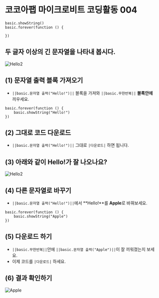 # 코코아팹 마이크로비트 코딩활동 004

```ghost
basic.showString()
basic.forever(function () {
	
})
```

## 두 글자 이상의 긴 문자열을 나타내 봅시다.
![Hello2](https://github.com/kocoasolution/mytutorial/assets/170903760/119c286f-3397-48b3-84ee-7e76227b72ae)


## (1) 문자열 출력 블록 가져오기
* ``||basic.문자열 출력("Hello!")||`` 블록을 가져와 ``||basic.무한반복||`` **블록안에** 끼우세요.

```blocks
basic.forever(function () {
    basic.showString("Hello!")
})
```

## (2) 그대로 코드 다운로드
* ``||basic.문자열 출력("Hello!")||`` 그대로 ``|다운로드|`` 하면 됩니다.

## (3) 아래와 같이 Hello!가 잘 나오나요?
![Hello2](https://github.com/kocoasolution/mytutorial/assets/170903760/119c286f-3397-48b3-84ee-7e76227b72ae)

## (4) 다른 문자열로 바꾸기
* ``||basic.문자열 출력("Hello!")||``에서 **Hello!**를 **Apple**로 바꿔보세요.

```blocks
basic.forever(function () {
    basic.showString("Apple")
})
```

## (5) 다운로드 하기
* ``||basic.무한반복||``안에  ``||basic.문자열 출력("Apple")||``이 잘 끼워졌는지 보세요.
* 이제 코드를 ``|다운로드|`` 하세요.

## (6) 결과 확인하기
![Apple](https://github.com/kocoasolution/mytutorial/assets/170903760/7876b3b1-e202-4e0c-b074-91e471b62df3)

